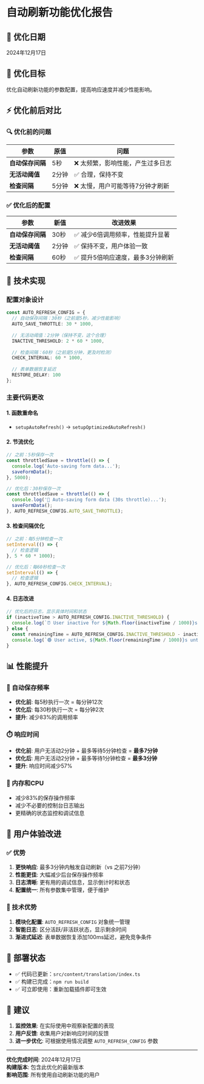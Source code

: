 # 自动刷新功能优化报告

## 📅 优化日期
2024年12月17日

## 🎯 优化目标
优化自动刷新功能的参数配置，提高响应速度并减少性能影响。

## ⚡ 优化前后对比

### 🔍 优化前的问题
| 参数 | 原值 | 问题 |
|------|------|------|
| **自动保存间隔** | 5秒 | ❌ 太频繁，影响性能，产生过多日志 |
| **无活动阈值** | 2分钟 | ✅ 合理，保持不变 |
| **检查间隔** | 5分钟 | ❌ 太慢，用户可能等待7分钟才刷新 |

### ✅ 优化后的配置
| 参数 | 新值 | 改进效果 |
|------|------|----------|
| **自动保存间隔** | 30秒 | ✅ 减少6倍调用频率，性能提升显著 |
| **无活动阈值** | 2分钟 | ✅ 保持不变，用户体验一致 |
| **检查间隔** | 60秒 | ✅ 提升5倍响应速度，最多3分钟刷新 |

## 🔧 技术实现

### 配置对象设计
```typescript
const AUTO_REFRESH_CONFIG = {
  // 自动保存间隔：30秒（之前是5秒，减少性能影响）
  AUTO_SAVE_THROTTLE: 30 * 1000,
  
  // 无活动阈值：2分钟（保持不变，这个合理）
  INACTIVE_THRESHOLD: 2 * 60 * 1000,
  
  // 检查间隔：60秒（之前是5分钟，更及时检测）
  CHECK_INTERVAL: 60 * 1000,
  
  // 表单数据恢复延迟
  RESTORE_DELAY: 100
};
```

### 主要代码更改

#### 1. 函数重命名
- `setupAutoRefresh()` → `setupOptimizedAutoRefresh()`

#### 2. 节流优化
```typescript
// 之前：5秒保存一次
const throttledSave = throttle(() => {
  console.log('Auto-saving form data...');
  saveFormData();
}, 5000);

// 优化后：30秒保存一次
const throttledSave = throttle(() => {
  console.log('📝 Auto-saving form data (30s throttle)...');
  saveFormData();
}, AUTO_REFRESH_CONFIG.AUTO_SAVE_THROTTLE);
```

#### 3. 检查间隔优化
```typescript
// 之前：每5分钟检查一次
setInterval(() => {
  // 检查逻辑
}, 5 * 60 * 1000);

// 优化后：每60秒检查一次
setInterval(() => {
  // 检查逻辑
}, AUTO_REFRESH_CONFIG.CHECK_INTERVAL);
```

#### 4. 日志改进
```typescript
// 优化后的日志，显示具体时间和状态
if (inactiveTime > AUTO_REFRESH_CONFIG.INACTIVE_THRESHOLD) {
  console.log(`⏰ User inactive for ${Math.floor(inactiveTime / 1000)}s (threshold: ${AUTO_REFRESH_CONFIG.INACTIVE_THRESHOLD / 1000}s), triggering refresh...`);
} else {
  const remainingTime = AUTO_REFRESH_CONFIG.INACTIVE_THRESHOLD - inactiveTime;
  console.log(`🟢 User active, ${Math.floor(remainingTime / 1000)}s until refresh threshold`);
}
```

## 📊 性能提升

### 🔄 自动保存频率
- **优化前**: 每5秒执行一次 = 每分钟12次
- **优化后**: 每30秒执行一次 = 每分钟2次
- **提升**: 减少83%的调用频率

### ⏱️ 响应时间
- **优化前**: 用户无活动2分钟 + 最多等待5分钟检查 = **最多7分钟**
- **优化后**: 用户无活动2分钟 + 最多等待1分钟检查 = **最多3分钟**
- **提升**: 响应时间减少57%

### 💾 内存和CPU
- 减少83%的保存操作频率
- 减少不必要的控制台日志输出
- 更精确的状态监控和调试信息

## 🎯 用户体验改进

### ✅ 优势
1. **更快响应**: 最多3分钟内触发自动刷新（vs 之前7分钟）
2. **性能更佳**: 大幅减少后台保存操作频率
3. **日志清晰**: 更有用的调试信息，显示倒计时和状态
4. **配置统一**: 所有参数集中管理，便于维护

### 🔧 技术优势
1. **模块化配置**: `AUTO_REFRESH_CONFIG` 对象统一管理
2. **智能日志**: 区分活跃/非活跃状态，显示剩余时间
3. **渐进式延迟**: 表单数据恢复添加100ms延迟，避免竞争条件

## 🚀 部署状态
- ✅ 代码已更新：`src/content/translation/index.ts`
- ✅ 构建已完成：`npm run build`
- ✅ 可立即使用：重新加载插件即可生效

## 📝 建议
1. **监控效果**: 在实际使用中观察新配置的表现
2. **用户反馈**: 收集用户对新响应时间的反馈
3. **进一步优化**: 可根据使用情况调整 `AUTO_REFRESH_CONFIG` 参数

---

**优化完成时间**: 2024年12月17日  
**构建版本**: 包含此优化的最新版本  
**影响范围**: 所有使用自动刷新功能的用户
